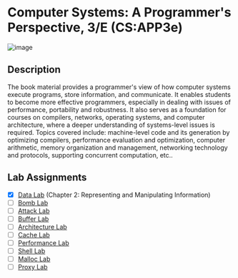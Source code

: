 # Computer Systems: A Programmer's Perspective, 3/E (CS:APP3e)
![image](https://github.com/user-attachments/assets/08041e99-861f-464b-b664-dbbcc320fd8c)

## Description
The book material provides a programmer's view of how computer systems execute programs, store information, and communicate. It enables students to become more effective programmers, especially in dealing with issues of performance, portability and robustness. It also serves as a foundation for courses on compilers, networks, operating systems, and computer architecture, where a deeper understanding of systems-level issues is required. Topics covered include: machine-level code and its generation by optimizing compilers, performance evaluation and optimization, computer arithmetic, memory organization and management, networking technology and protocols, supporting concurrent computation, etc..

## Lab Assignments


- [x] [Data Lab](https://github.com/notDroid/CS-APP/tree/main/Lab1-DataLab) (Chapter 2: Representing and Manipulating Information)
- [ ] [Bomb Lab]()
- [ ] [Attack Lab]()
- [ ] [Buffer Lab]()
- [ ] [Architecture Lab]()
- [ ] [Cache Lab]()
- [ ] [Performance Lab]()
- [ ] [Shell Lab]()
- [ ] [Malloc Lab]()
- [ ] [Proxy Lab]()
